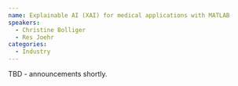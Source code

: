 ```yaml
---
name: Explainable AI (XAI) for medical applications with MATLAB
speakers:
  - Christine Bolliger
  - Res Joehr
categories:
  - Industry
---
```


TBD - announcements shortly.